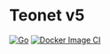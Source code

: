 # Teonet v5

[![Go](https://github.com/kirill-scherba/teonet/actions/workflows/go.yml/badge.svg)](https://github.com/kirill-scherba/teonet/actions/workflows/go.yml) [![Docker Image CI](https://github.com/kirill-scherba/teonet/actions/workflows/docker-image.yml/badge.svg)](https://github.com/kirill-scherba/teonet/actions/workflows/docker-image.yml)